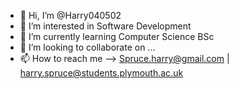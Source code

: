 - 👋 Hi, I’m @Harry040502
- 👀 I’m interested in Software Development
- 🌱 I’m currently learning Computer Science BSc
- 💞️ I’m looking to collaborate on ...
- 📫 How to reach me --> Spruce.harry@gmail.com | harry.spruce@students.plymouth.ac.uk

<!---
Harry040502/Harry040502 is a ✨ special ✨ repository because its `README.md` (this file) appears on your GitHub profile.
You can click the Preview link to take a look at your changes.
--->
